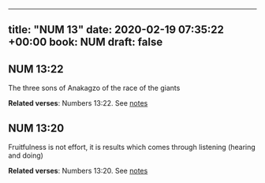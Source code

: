 
---
title: "NUM 13"
date: 2020-02-19 07:35:22 +00:00
book: NUM
draft: false
---

## NUM 13:22

The three sons of Anakagzo of the race of the giants

**Related verses**: Numbers 13:22. See [notes](https://my.bible.com/notes/3367537242876404282)


## NUM 13:20

Fruitfulness is not effort, it is results which comes through listening (hearing and doing)

**Related verses**: Numbers 13:20. See [notes](https://my.bible.com/notes/3250599593650151540)

